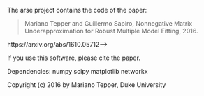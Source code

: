 The arse project contains the code of the paper:

> Mariano Tepper and Guillermo Sapiro,
> Nonnegative Matrix Underapproximation for Robust Multiple Model Fitting, 2016.
<!--> https://arxiv.org/abs/1610.05712-->

If you use this software, please cite the paper.

Dependencies:
numpy
scipy
matplotlib
networkx

Copyright (c) 2016 by Mariano Tepper, Duke University
